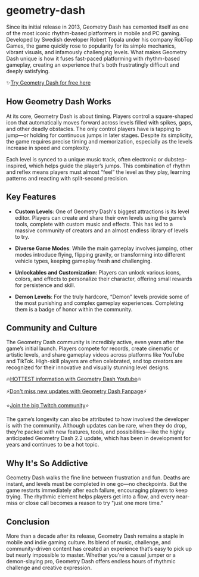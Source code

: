 # geometry-dash
Since its initial release in 2013, Geometry Dash has cemented itself as one of the most iconic rhythm-based platformers in mobile and PC gaming.
Developed by Swedish developer Robert Topala under his company RobTop Games, the game quickly rose to popularity for its simple mechanics, vibrant visuals, and infamously challenging levels. What makes Geometry Dash unique is how it fuses fast-paced platforming with rhythm-based gameplay, creating an experience that's both frustratingly difficult and deeply satisfying.
<p></p>
✨<a href="https://geometrydash-pc.io">Try Geometry Dash for free here</a>
<h2>How Geometry Dash Works</h2>
At its core, Geometry Dash is about timing. Players control a square-shaped icon that automatically moves forward across levels filled with spikes, gaps, and other deadly obstacles. The only control players have is tapping to jump—or holding for continuous jumps in later stages. Despite its simplicity, the game requires precise timing and memorization, especially as the levels increase in speed and complexity.
<p></p>
Each level is synced to a unique music track, often electronic or dubstep-inspired, which helps guide the player’s jumps. This combination of rhythm and reflex means players must almost “feel” the level as they play, learning patterns and reacting with split-second precision.

<h2>Key Features</h2>

+ <b>Custom Levels</b>: One of Geometry Dash's biggest attractions is its level editor. Players can create and share their own levels using the game’s tools, complete with custom music and effects. This has led to a massive community of creators and an almost endless library of levels to try.

+ <b>Diverse Game Modes</b>: While the main gameplay involves jumping, other modes introduce flying, flipping gravity, or transforming into different vehicle types, keeping gameplay fresh and challenging.

+ <b>Unlockables and Customization</b>: Players can unlock various icons, colors, and effects to personalize their character, offering small rewards for persistence and skill.

+ <b>Demon Levels</b>: For the truly hardcore, “Demon” levels provide some of the most punishing and complex gameplay experiences. Completing them is a badge of honor within the community.

<h2>Community and Culture</h2>
The Geometry Dash community is incredibly active, even years after the game’s initial launch. Players compete for records, create cinematic or artistic levels, and share gameplay videos across platforms like YouTube and TikTok. High-skill players are often celebrated, and top creators are recognized for their innovative and visually stunning level designs.
<p></p>
🔥<a href="https://www.youtube.com/@GeometryDash-pc">HOTTEST information with Geometry Dash Youtube</a>🔥
<p></p>
⚡️<a href="https://www.facebook.com/geometrydash.pc.io">Don't miss new updates with Geometry Dash Fanpage</a>⚡️
<p></p>
⭐️<a href=https://www.twitch.tv/geometrydash_pc_io/about">Join the big Twitch community</a>⭐️
<p></p>
The game’s longevity can also be attributed to how involved the developer is with the community. Although updates can be rare, when they do drop, they’re packed with new features, tools, and possibilities—like the highly anticipated Geometry Dash 2.2 update, which has been in development for years and continues to be a hot topic.

<h2>Why It's So Addictive</h2>
Geometry Dash walks the fine line between frustration and fun. Deaths are instant, and levels must be completed in one go—no checkpoints. But the game restarts immediately after each failure, encouraging players to keep trying. The rhythmic element helps players get into a flow, and every near-miss or close call becomes a reason to try "just one more time."

<h2>Conclusion</h2>
More than a decade after its release, Geometry Dash remains a staple in mobile and indie gaming culture. Its blend of music, challenge, and community-driven content has created an experience that’s easy to pick up but nearly impossible to master. Whether you're a casual jumper or a demon-slaying pro, Geometry Dash offers endless hours of rhythmic challenge and creative expression.

